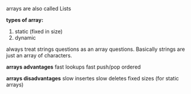 arrays are also called Lists

**types of array:**

1. static (fixed in size)
2. dynamic

always treat strings questions as an array questions. Basically strings are just an array of characters.

**arrays advantages**
fast lookups
fast push/pop
ordered

**arrays disadvantages**
slow insertes
slow deletes
fixed sizes (for static arrays)
